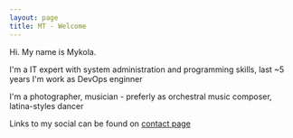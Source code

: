 ```yaml
---
layout: page
title: MT - Welcome
---
```


Hi. My name is Mykola.

I'm a IT expert with system administration and programming skills, last ~5 years I'm work as DevOps enginner

I'm a photographer, musician - preferly as orchestral music composer, latina-styles dancer

Links to my social can be found on [contact page](/contact)
